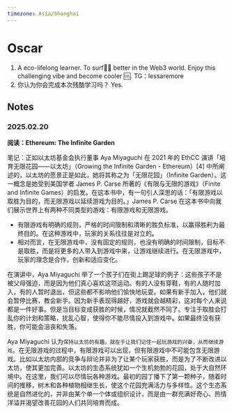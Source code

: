 ```yaml
---
timezone: Asia/Shanghai
---
```


# Oscar

1. A eco-lifelong learner. To surf🏄‍♀️ better in the Web3 world. Enjoy this challenging vibe and become cooler 🆒. TG：lessaremore
2. 你认为你会完成本次残酷学习吗？ Yes. 

## Notes

<!-- Content_START -->

### 2025.02.20
**阅读：Ethereum: The Infinite Garden**

笔记：正如以太坊基金会执行董事 Aya Miyaguchi 在 2021 年的 EthCC 演讲「培育无限花园——以太坊」（Growing the Infinite Garden - Ethereum）[4] 中所阐述的，以太坊的愿景正是如此，她将其称之为「无限花园」（Infinite Garden）。这一概念是她受到美国学者 James P. Carse 所著的《有限与无限的游戏》（Finite and Infinite Games）的启发。在这本书中，有一句引人深思的话：「有限游戏以取胜为目的，而无限游戏以延续游戏为目的。」James P. Carse 在这本书中向我们展示世界上有两种不同类型的游戏：有限游戏和无限游戏。
- 有限游戏有明确的规则，严格的时间限制和清晰的胜负标准，以赢得胜利为最终目的。在这种游戏中，玩家的关系往往是对立的。
- 相对而言，在无限游戏中，没有固定的规则，也没有明确的时间限制，目标不是取胜，而是将更多的人带入到游戏中来，让游戏继续进行。在无限游戏中，玩家的理念是合作，创新和适应变化。

在演讲中，Aya Miyaguchi 举了一个孩子们在街上踢足球的例子：这些孩子不是被父母强迫，而是因为他们真心喜欢这项运动。有的人没有穿鞋，有的人随时加入，有的人暂时退出，但这些都不影响他们愉快地玩耍。如果有新手加入，他们就会暂停比赛，教会新手。因为新手表现得越好，游戏就会越精彩，这对每个人来说都是一件好事。但是当目标变成获胜的时候，情况就截然不同了。专注于取胜会打乱你的计划和策略，扰乱心智，使得你不能尽情投入到游戏中。如果最终没有获胜，你可能会沮丧和失落。

Aya Miyaguchi 认为`保持以太坊的有趣，就在于让我们记住一起玩游戏的兴奋，从而继续游戏`。在无限游戏的过程中，有限游戏可以出现，但有限游戏中不可能包含无限游戏。比如以太坊内部的竞争与辩论并非为了让某个玩家获胜，而是为了不断改进以太坊，使其更加完善。以太坊的生态系统犹如一个生机勃勃的花园，处于大自然环境中。在这里，我们可以尽情玩各种游戏。最初的园丁播下了第一颗种子，随着时间的推移，树木和各种植物相继生长，使这个花园充满活力与多样性。这个生态系统是自然进化的，并非由某个单一个体或组织设计，而是由一群充满好奇心、热情洋溢并渴望改善花园的人们共同培育而成。


<!-- Content_END -->
